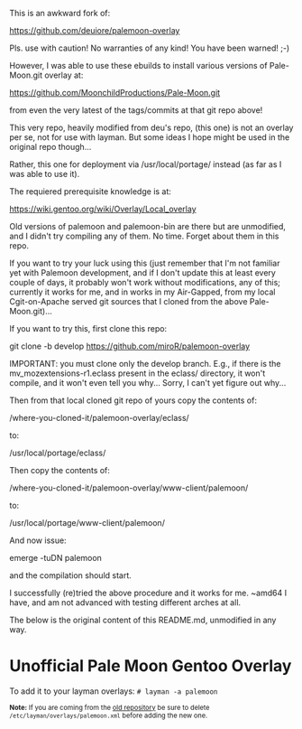 This is an awkward fork of:

https://github.com/deuiore/palemoon-overlay

Pls. use with caution! No warranties of any kind! You have been warned! ;-)

However, I was able to use these ebuilds to install various versions of Pale-Moon.git overlay at:

https://github.com/MoonchildProductions/Pale-Moon.git

from even the very latest of the tags/commits at that git repo above!

This very repo, heavily modified from deu's repo, (this one) is not an overlay per se, not for use with layman. But some ideas I hope might be used in the original repo though...

Rather, this one for deployment via /usr/local/portage/ instead (as far as I was able to use it).

The requiered prerequisite knowledge is at:

https://wiki.gentoo.org/wiki/Overlay/Local_overlay

Old versions of palemoon and palemoon-bin are there but are unmodified, and I didn't try compiling any of them. No time. Forget about them in this repo.

If you want to try your luck using this (just remember that I'm not familiar yet with Palemoon development, and if I don't update this at least every couple of days, it probably won't work without modifications, any of this; currently it works for me, and in works in my Air-Gapped, from my local Cgit-on-Apache served git sources that I cloned from the above Pale-Moon.git)...

If you want to try this, first clone this repo:

git clone -b develop https://github.com/miroR/palemoon-overlay

IMPORTANT: you must clone only the develop branch. E.g., if there is the mv_mozextensions-r1.eclass present in the eclass/ directory, it won't compile, and it won't even tell you why... Sorry, I can't yet figure out why...

Then from that local cloned git repo of yours copy the contents of:

/where-you-cloned-it/palemoon-overlay/eclass/

to:

/usr/local/portage/eclass/

Then copy the contents of:

/where-you-cloned-it/palemoon-overlay/www-client/palemoon/

to:

/usr/local/portage/www-client/palemoon/

And now issue:

emerge -tuDN palemoon

and the compilation should start.

I successfully (re)tried the above procedure and it works for me. ~amd64 I have, and am not advanced with testing different arches at all.

The below is the original content of this README.md, unmodified in any way.

# Unofficial Pale Moon Gentoo Overlay

To add it to your layman overlays: `# layman -a palemoon`

<sub>**Note:** If you are coming from the [old repository](https://gitlab.com/deu/palemoon-overlay) be sure to delete `/etc/layman/overlays/palemoon.xml` before adding the new one.</sub>
